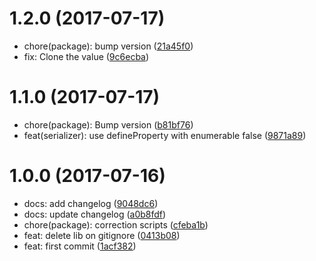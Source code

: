 <a name="1.2.0"></a>
# 1.2.0 (2017-07-17)

* chore(package): bump version ([21a45f0](https://github.com/eyolas/jest-serializer-supertest/commit/21a45f0))
* fix: Clone the value ([9c6ecba](https://github.com/eyolas/jest-serializer-supertest/commit/9c6ecba))



<a name="1.1.0"></a>
# 1.1.0 (2017-07-17)

* chore(package): Bump version ([b81bf76](https://github.com/eyolas/jest-serializer-supertest/commit/b81bf76))
* feat(serializer): use defineProperty with enumerable false ([9871a89](https://github.com/eyolas/jest-serializer-supertest/commit/9871a89))



<a name="1.0.0"></a>
# 1.0.0 (2017-07-16)

* docs: add changelog ([9048dc6](https://github.com/eyolas/jest-serializer-supertest/commit/9048dc6))
* docs: update changelog ([a0b8fdf](https://github.com/eyolas/jest-serializer-supertest/commit/a0b8fdf))
* chore(package): correction scripts ([cfeba1b](https://github.com/eyolas/jest-serializer-supertest/commit/cfeba1b))
* feat: delete lib on gitignore ([0413b08](https://github.com/eyolas/jest-serializer-supertest/commit/0413b08))
* feat: first commit ([1acf382](https://github.com/eyolas/jest-serializer-supertest/commit/1acf382))



